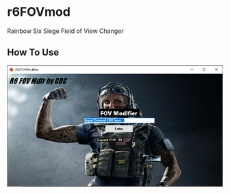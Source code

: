# r6FOVmod
Rainbow Six Siege Field of View Changer
## How To Use
![UI](Capture.PNG?raw=true "User Interface")
